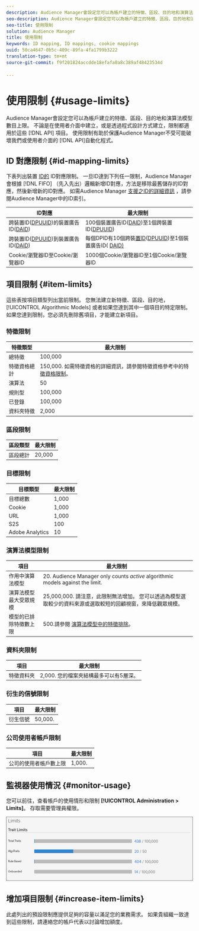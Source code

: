 ```yaml
---
description: Audience Manager會設定您可以為帳戶建立的特徵、區段、目的地和演算法模型數目上限。 不論是在使用者介面中建立，或是透過API方法以程式設計方式建立，限制都適用於這些項目。 使用限制有助於保護Audience Manager不受可能破壞我們API或使用者介面的自動化程式。
seo-description: Audience Manager會設定您可以為帳戶建立的特徵、區段、目的地和演算法模型數目上限。 不論是在使用者介面中建立，或是透過API方法以程式設計方式建立，限制都適用於這些項目。 使用限制有助於保護Audience Manager不受可能破壞我們API或使用者介面的自動化程式。
seo-title: 使用限制
solution: Audience Manager
title: 使用限制
keywords: ID mapping, ID mappings, cookie mappings
uuid: 50ca4647-0b5c-409c-89fa-4fa1799b3222
translation-type: tm+mt
source-git-commit: f9f201824accdde18efafa0a8c389af48423534d

---
```



# 使用限制 {#usage-limits}

Audience Manager會設定您可以為帳戶建立的特徵、區段、目的地和演算法模型數目上限。 不論是在使用者介面中建立，或是透過程式設計方式建立，限制都適用於這些 [!DNL API] 項目。 使用限制有助於保護Audience Manager不受可能破壞我們或使用者介面的 [!DNL API]自動化程式。

## ID 對應限制 {#id-mapping-limits}

下表列出裝置 [ID的](../../integration/sending-audience-data/batch-data-transfer-explained/id-sync-http.md) ID對應限制。 一旦ID達到下列任一限制，Audience Manager會根據 [!DNL FIFO] （先入先出）邏輯新增ID對應，方法是移除最舊儲存的ID對應，然後新增新的ID對應。 如需Audience Manager [支援之ID的詳細資訊](../../reference/ids-in-aam.md) ，請參閱Audience Manager中的ID索引。

| ID對應 | 最大限制 |
|-----------|-------------- |
| 跨裝置ID([DPUUID](../../reference/ids-in-aam.md))的裝置廣告ID([DAID](../../reference/ids-in-aam.md)) | 100個裝置廣告ID([DAID](../../reference/ids-in-aam.md))至1個跨裝置ID([DPUUID](../../reference/ids-in-aam.md)) |
| 跨裝置ID([DPUUID](../../reference/ids-in-aam.md))到裝置廣告ID([DAID](../../reference/ids-in-aam.md)) | 每個DPID有10個跨裝[置ID](../../reference/ids-in-aam.md)([DPUUID](../../reference/ids-in-aam.md))至1個裝置廣告ID( [DAID)](../../reference/ids-in-aam.md) |
| Cookie/瀏覽器ID至Cookie/瀏覽器ID | 1000個Cookie/瀏覽器ID至1個Cookie/瀏覽器ID |

## 項目限制 {#item-limits}

這些表按項目類型列出當前限制。 您無法建立新特徵、區段、目的地， [!UICONTROL Algorithmic Models] 或者如果您達到其中一個項目的特定限制。 如果您達到限制，您必須先刪除舊項目，才能建立新項目。

### 特徵限制

| 特徵類型 | 最大限制 |
| -------------------------- | ------------------------------------- |
| 總特徵 | 100,000 |
| 特徵資格總計 | 150,000. 如需特徵資格的詳細資訊，請參閱特徵資格參考中的特 [徵資格限制](/help/using/features/traits/trait-qualification-reference.md#trait-qualification-limit)。 |
| 演算法 | 50 |
| 規則型 | 100,000 |
| 已登錄 | 100,000 |
| 資料夾特徵 | 2,000 |

### 區段限制

| 區段類型 | 最大限制 |
| -------------- | ------------- |
| 區段總計 | 20,000 |

### 目標限制

| 目標類型 | 最大限制 |
| ------------------ | ------------- |
| 目標總數 | 1,000 |
| Cookie | 1,000 |
| URL | 1,000 |
| S2S | 100 |
| Adobe Analytics | 10 |

### 演算法模型限制

| 項目 | 最大限制 |
| -------- | ----- |
| 作用中演算法模型 | 20. Audience Manager only counts *active* algorithmic models against the limit. |
| 演算法模型最大受眾規模 | 25,000,000.  請注意，此限制無法增加。 您可以透過為模型選取較少的資料來源或選取較短的回顧視窗，來降低觀眾規模。 |
| 模型的已排除特徵數上限 | 500.請參閱 [演算法模型中的特徵排除](/help/using/features/algorithmic-models/trait-exclusion-algo-models.md)。 |

### 資料夾限制

| 項目 | 最大限制 |
| ------------- | ------------------ |
| 特徵資料夾 | 2,000.  您的檔案夾結構最多可以有5層深。 |

### 衍生的信號限制

| 項目 | 最大限制 |
| --------------- | ------------- |
| 衍生信號 | 50,000. |

### 公司使用者帳戶限制

| 項目 | 最大限制 |
| ----------- | ------------- |
| 公司的使用者帳戶數上限 | 1,000. |

## 監視器使用情況 {#monitor-usage}

您可以前往，查看帳戶的使用情形和限制 **[!UICONTROL Administration > Limits]**。 存取需要管理員權限。

![使用限制影像](assets/usage-limits.png)

## 增加項目限制 {#increase-item-limits}

此處列出的預設限制應提供足夠的容量以滿足您的業務需求。 如果貴組織一致達到這些限制，請連絡您的帳戶代表以討論增加額度。